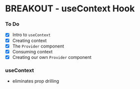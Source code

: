 # BREAKOUT - useContext Hook

### To Do
* [x] Intro to `useContext`
* [x] Creating context
* [x] The `Provider` component
* [x] Consuming context
* [x] Creating our own `Provider` component

### useContext
* eliminates prop drilling






























